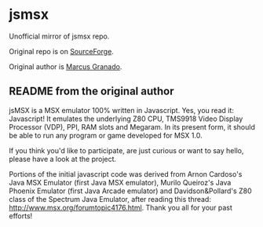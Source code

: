 # jsmsx

Unofficial mirror of jsmsx repo.

Original repo is on [SourceForge](http://sourceforge.net/projects/jsmsx/).

Original author is [Marcus Granado](mrc.gran(@)gmail.com).

## README from the original author

jsMSX is a MSX emulator 100% written in Javascript. Yes, you read it: Javascript! It emulates the underlying Z80 CPU, TMS9918 Video Display Processor (VDP), PPI, RAM slots and Megaram. In its present form, it should be able to run any program or game developed for MSX 1.0.

If you think you'd like to participate, are just curious or want to say hello, please have a look at the project.

Portions of the initial javascript code was derived from Arnon Cardoso's Java MSX Emulator (first Java MSX emulator), Murilo Queiroz's Java Phoenix Emulator (first Java Arcade emulator) and Davidson&Pollard's Z80 class of the Spectrum Java Emulator, after reading this thread: http://www.msx.org/forumtopic4176.html. Thank you all for your past efforts!
